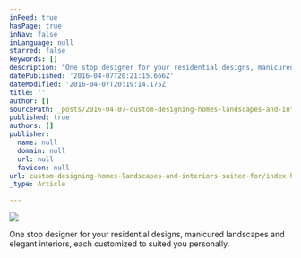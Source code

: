 ```yaml
---
inFeed: true
hasPage: true
inNav: false
inLanguage: null
starred: false
keywords: []
description: "One stop designer for your residential designs, manicured landscapes and elegant interiors, each customized to\_suited you personally."
datePublished: '2016-04-07T20:21:15.666Z'
dateModified: '2016-04-07T20:19:14.175Z'
title: ''
author: []
sourcePath: _posts/2016-04-07-custom-designing-homes-landscapes-and-interiors-suited-for.md
published: true
authors: []
publisher:
  name: null
  domain: null
  url: null
  favicon: null
url: custom-designing-homes-landscapes-and-interiors-suited-for/index.html
_type: Article

---
```

![](https://s3-us-west-2.amazonaws.com/the-grid-img/p/c05dfb0d8e6c8dc86f4bac98d1a9e37d7b6227fa.jpg)

One stop designer for your residential designs, manicured landscapes and elegant interiors, each customized to suited you personally.